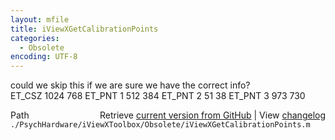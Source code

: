 ```yaml
---
layout: mfile
title: iViewXGetCalibrationPoints
categories:
  - Obsolete
encoding: UTF-8
---
```


could we skip this if we are sure we have the correct info?  
    ET\_CSZ 1024 768   ET\_PNT 1 512 384   ET\_PNT 2 51 38   ET\_PNT 3 973 730  


<div class="code_header" style="text-align:right;">
  <span style="float:left;">Path&nbsp;&nbsp;</span> <span class="counter">Retrieve <a href=
  "https://raw.github.com/Psychtoolbox-3/Psychtoolbox-3/beta/./PsychHardware/iViewXToolbox/Obsolete/iViewXGetCalibrationPoints.m">current version from GitHub</a> | View <a href=
  "https://github.com/Psychtoolbox-3/Psychtoolbox-3/commits/beta/./PsychHardware/iViewXToolbox/Obsolete/iViewXGetCalibrationPoints.m">changelog</a></span>
</div>
<div class="code">
  <code>./PsychHardware/iViewXToolbox/Obsolete/iViewXGetCalibrationPoints.m</code>
</div>
